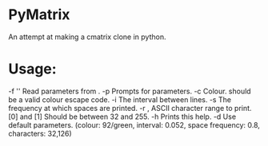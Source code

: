 # PyMatrix

An attempt at making a cmatrix clone in python.

# Usage:
-f '<filepath>' Read parameters from <filepath>.
-p			  	Prompts for parameters.
-c <int>		Colour. <int> should be a valid colour escape code.
-i <float>	  	The interval between lines.
-s <float>	  	The frequency at which spaces are printed.
-r <int>,<int>	ASCII character range to print. [0] and [1] Should be between 32 and 255.
-h			  	Prints this help.
-d				Use default parameters. (colour: 92/green, interval: 0.052, space frequency: 0.8, characters: 32,126)